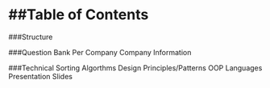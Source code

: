 ##Table of Contents
=======
###Structure

###Question Bank
Per Company
Company Information

###Technical
Sorting Algorthms
Design Principles/Patterns
OOP Languages
Presentation Slides
